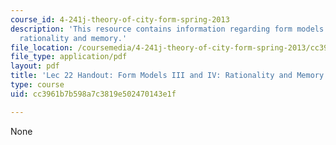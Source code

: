 ```yaml
---
course_id: 4-241j-theory-of-city-form-spring-2013
description: 'This resource contains information regarding form models III and IV:
  rationality and memory.'
file_location: /coursemedia/4-241j-theory-of-city-form-spring-2013/cc3961b7b598a7c3819e502470143e1f_MIT4_241JS13_handout22.pdf
file_type: application/pdf
layout: pdf
title: 'Lec 22 Handout: Form Models III and IV: Rationality and Memory'
type: course
uid: cc3961b7b598a7c3819e502470143e1f

---
```

None